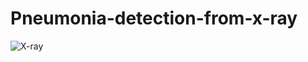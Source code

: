 # Pneumonia-detection-from-x-ray
![X-ray](https://radiologyassistant.nl/assets/chest-x-ray-lung-disease/a51a0976c3619b_TAB-density-new.jpg)
